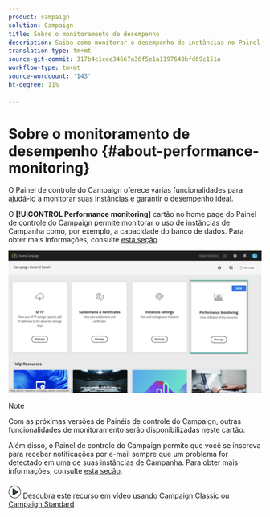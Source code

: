 ```yaml
---
product: campaign
solution: Campaign
title: Sobre o monitoramento de desempenho
description: Saiba como monitorar o desempenho de instâncias no Painel de controle do Campaign
translation-type: tm+mt
source-git-commit: 317b4c1cee34667a36f5e1a1197649bfd69c151a
workflow-type: tm+mt
source-wordcount: '143'
ht-degree: 11%

---
```



# Sobre o monitoramento de desempenho {#about-performance-monitoring}

O Painel de controle do Campaign oferece várias funcionalidades para ajudá-lo a monitorar suas instâncias e garantir o desempenho ideal.

O **[!UICONTROL Performance monitoring]** cartão no home page do Painel de controle do Campaign permite monitorar o uso de instâncias de Campanha como, por exemplo, a capacidade do banco de dados. Para obter mais informações, consulte [esta seção](../../performance-monitoring/using/database-monitoring.md).

![](assets/performance_card.png)

>[!NOTE]
>
>Com as próximas versões de Painéis de controle do Campaign, outras funcionalidades de monitoramento serão disponibilizadas neste cartão.

Além disso, o Painel de controle do Campaign permite que você se inscreva para receber notificações por e-mail sempre que um problema for detectado em uma de suas instâncias de Campanha. Para obter mais informações, consulte [esta seção](../../performance-monitoring/using/email-alerting.md).

![](assets/do-not-localize/how-to-video.png) Descubra este recurso em vídeo usando [Campaign Classic](https://experienceleague.adobe.com/docs/campaign-classic-learn/control-panel/performance-monitoring/monitoring-databases.html?lang=en#performance-monitoring) ou [Campaign Standard](https://experienceleague.adobe.com/docs/campaign-standard-learn/control-panel/performance-monitoring/monitoring-databases.html?lang=en#performance-monitoring)
